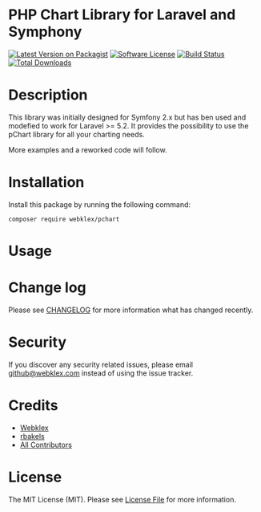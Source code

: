 
PHP Chart Library for Laravel and Symphony
==========================================
[![Latest Version on Packagist][ico-version]][link-packagist]
[![Software License][ico-license]](LICENSE.md)
[![Build Status][ico-travis]][link-travis]
[![Total Downloads][ico-downloads]][link-downloads]
      
Description
===========
This library was initially designed for Symfony 2.x but has ben used and modefied to work for Laravel >= 5.2.
It provides the possibility to use the pChart library for all your charting needs.

More examples and a reworked code will follow.

Installation
============
Install this package by running the following command:
            
``` shell
composer require webklex/pchart
```

Usage
=====


Change log
==========

Please see [CHANGELOG](CHANGELOG.md) for more information what has changed recently.

Security
========

If you discover any security related issues, please email github@webklex.com instead of using the issue tracker.

Credits
=======
- [Webklex][link-author]
- [rbakels](https://github.com/rbakels)
- [All Contributors][link-contributors]


License
=======

The MIT License (MIT). Please see [License File](LICENSE.md) for more information.

[ico-version]: https://img.shields.io/packagist/v/Webklex/webklex/pchart.svg?style=flat-square
[ico-license]: https://img.shields.io/badge/license-MIT-brightgreen.svg?style=flat-square
[ico-travis]: https://img.shields.io/travis/Webklex/webklex/pchart/master.svg?style=flat-square
[ico-scrutinizer]: https://img.shields.io/scrutinizer/coverage/g/Webklex/webklex/pchart.svg?style=flat-square
[ico-code-quality]: https://img.shields.io/scrutinizer/g/Webklex/webklex/pchart.svg?style=flat-square
[ico-downloads]: https://img.shields.io/packagist/dt/Webklex/webklex/pchart.svg?style=flat-square

[link-packagist]: https://packagist.org/packages/Webklex/webklex/pchart
[link-travis]: https://travis-ci.org/Webklex/webklex/pchart
[link-scrutinizer]: https://scrutinizer-ci.com/g/Webklex/webklex/pchart/code-structure
[link-code-quality]: https://scrutinizer-ci.com/g/Webklex/webklex/pchart
[link-downloads]: https://packagist.org/packages/Webklex/webklex/pchart
[link-author]: https://github.com/webklex
[link-contributors]: https://github.com/Webklex/webklex/pchart/graphs/contributors
